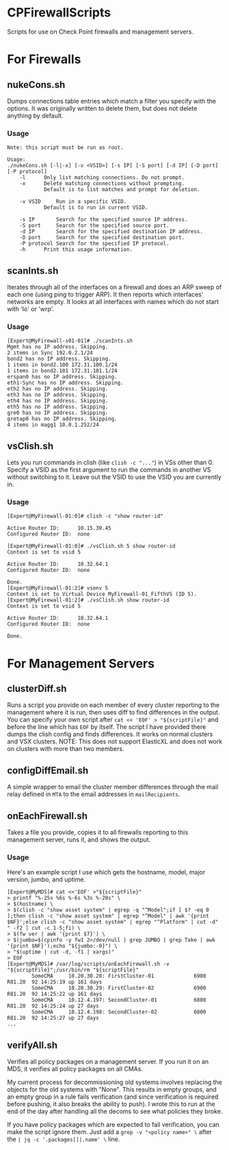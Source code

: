 # CPFirewallScripts
Scripts for use on Check Point firewalls and management servers.

# For Firewalls
## nukeCons.sh
Dumps connections table entries which match a filter you specify with
the options. It was originally written to delete them, but does not
delete anything by default.

### Usage
```[Expert@MyFirewall]# ./nukeCons.sh -h
Note: this script must be run as root.

Usage:
./nukeCons.sh [-l|-x] [-v <VSID>] [-s IP] [-S port] [-d IP] [-D port] [-P protocol]
	-l		Only list matching connections. Do not prompt.
	-x		Delete matching connections without prompting.
			Default is to list matches and prompt for deletion.

	-v VSID		Run in a specific VSID.
			Default is to run in current VSID.

	-s IP		Search for the specified source IP address.
	-S port		Search for the specified source port.
	-d IP		Search for the specified destination IP address.
	-D port		Search for the specified destination port.
	-P protocol	Search for the specified IP protocol.
	-h		Print this usage information.
```

## scanInts.sh
Iterates through all of the interfaces on a firewall and does an ARP
sweep of each one (using ping to trigger ARP). It then reports which
interfaces' networks are empty. It looks at all interfaces with names
which do not start with 'lo' or 'wrp'.

### Usage
```
[Expert@MyFirewall-s01-01]# ./scanInts.sh 
Mgmt has no IP address. Skipping.
2 items in Sync 192.0.2.1/24
bond2 has no IP address. Skipping.
1 items in bond2.100 172.31.100.1/24
1 items in bond2.101 172.31.101.1/24
erspan0 has no IP address. Skipping.
eth1-Sync has no IP address. Skipping.
eth2 has no IP address. Skipping.
eth3 has no IP address. Skipping.
eth4 has no IP address. Skipping.
eth5 has no IP address. Skipping.
gre0 has no IP address. Skipping.
gretap0 has no IP address. Skipping.
4 items in magg1 10.0.1.252/24
```

## vsClish.sh
Lets you run commands in clish (like `clish -c "..."`) in VSs other
than 0. Specify a VSID as the first argument to run the commands in
another VS without switching to it. Leave out the VSID to use the VSID
you are currently in.

### Usage
```
[Expert@MyFirewall-01:0]# clish -c "show router-id"

Active Router ID:      10.15.30.45
Configured Router ID:  none

[Expert@MyFirewall-01:0]# ./vsClish.sh 5 show router-id
Context is set to vsid 5

Active Router ID:      10.32.64.1
Configured Router ID:  none

Done.                                                        
[Expert@MyFirewall-01:2]# vsenv 5
Context is set to Virtual Device MyFirewall-01_FifthVS (ID 5).
[Expert@MyFirewall-01:2]# ./vsClish.sh show router-id
Context is set to vsid 5

Active Router ID:      10.32.64.1
Configured Router ID:  none

Done.                                                        
```

# For Management Servers
## clusterDiff.sh
Runs a script you provide on each member of every cluster reporting to
the management where it is run, then uses diff to find differences in
the output. You can specify your own script after `cat << 'EOF' > "${scriptFile}"`
and before the line which has `EOF` by itself. The script I have
provided there dumps the clish config and finds differences. It works on
normal clusters and VSX clusters. NOTE: This does not support ElasticXL
and does not work on clusters with more than two members.

## configDiffEmail.sh
A simple wrapper to email the cluster member differences through the
mail relay defined in `MTA` to the email addresses in `mailRecipients`.

## onEachFirewall.sh
Takes a file you provide, copies it to all firewalls reporting to this
management server, runs it, and shows the output.

### Usage
Here's an example script I use which gets the hostname, model, major version, jumbo, and uptime.
```
[Expert@MyMDS]# cat <<'EOF' >"${scriptFile}"
> printf "%-25s %6s %-6s %3s %-20s" \
> $(hostname) \
> $(clish -c "show asset system" | egrep -q "^Model";if [ $? -eq 0 ];then clish -c "show asset system" | egrep "^Model" | awk '{print $NF}';else clish -c "show asset system" | egrep "^Platform" | cut -d" " -f2 | cut -c 1-5;fi) \
> $(fw ver | awk '{print $7}') \
> $(jumbo=$(cpinfo -y fw1 2>/dev/null | grep JUMBO | grep Take | awk '{print $NF}');echo "${jumbo:-0}") \
> "$(uptime | cut -d, -f1 | xargs)"
> EOF
[Expert@MyMDS]# /var/log/scripts/onEachFirewall.sh -v "${scriptFile}";/usr/bin/rm "${scriptFile}"
        SomeCMA     10.20.30.28: FirstCluster-01             6900 R81.20  92 14:25:19 up 161 days
        SomeCMA     10.20.30.29: FirstCluster-02             6900 R81.20  92 14:25:22 up 161 days
        SomeCMA     10.12.4.197: SecondCluster-01            6800 R81.20  92 14:25:24 up 27 days 
        SomeCMA     10.12.4.198: SecondCluster-02            6800 R81.20  92 14:25:27 up 27 days 
...
```

## verifyAll.sh
Verifies all policy packages on a management server. If you run it on an
MDS, it verifies all policy packages on all CMAs.

My current process for decommissioning old systems involves replacing
the objects for the old systems with "None". This results in empty
groups, and an empty group in a rule fails verification (and since
verification is required before pushing, it also breaks the ability to
push). I wrote this to run at the end of the day after handling all the
decoms to see what policies they broke.

If you have policy packages which are expected to fail verification, you
can make the script ignore them. Just add a `grep -v "<policy name>" \`
after the `| jq -c '.packages[]|.name' \` line.